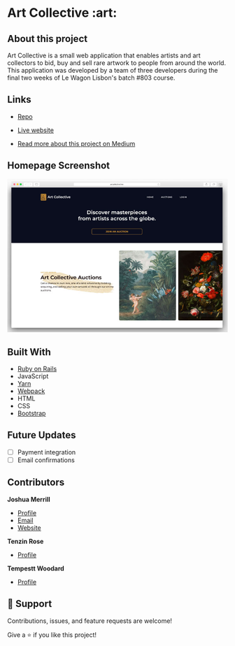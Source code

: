 <h1>Art Collective :art:</h1>

## About this project

<p>Art Collective is a small web application that enables artists and art collectors to bid, buy and sell rare artwork to people from around the world. This application was developed by a team of three developers during the final two weeks of Le Wagon Lisbon's batch #803 course.</p>

## Links

- [Repo](https://github.com/josh-merrill/PRIVATE-ART-803)

- [Live website](https://www.artcollective.live)

- [Read more about this project on Medium](https://tenzinrose.medium.com/the-making-of-an-art-auction-house-ba421c886fa8)

## Homepage Screenshot

![Art Collective Homepage](public/ac-mockup.jpg)

## Built With

- [Ruby on Rails](https://rubyonrails.org/)
- JavaScript
- [Yarn](https://yarnpkg.com/)
- [Webpack](https://webpack.js.org/)
- HTML
- CSS
- [Bootstrap](https://getbootstrap.com/)

## Future Updates

- [ ] Payment integration
- [ ] Email confirmations

## Contributors

**Joshua Merrill**

- [Profile](https://github.com/josh-merrill)
- [Email](mailto:joshmmerrill@outlook.com?subject="Hello!")
- [Website](https://troopl.com/joshmerrill")

**Tenzin Rose**

- [Profile](https://github.com/niznet89)

**Tempestt Woodard**
 
- [Profile](https://github.com/tnwoodard)

## 🤝 Support

Contributions, issues, and feature requests are welcome!

Give a ⭐️ if you like this project!
